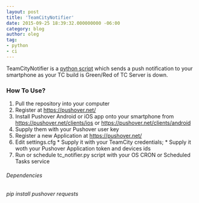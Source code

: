 ```yaml
---
layout: post
title: 'TeamCityNotifier'
date: 2015-09-25 18:39:32.000000000 -06:00
category: blog
author: oleg
tag:
- python
- ci
---
```

TeamCityNotifier is a [python script](https://github.com/lenchevsky/TeamCityNotifier) which sends a push notification to your smartphone as your TC build is Green/Red of TC Server is down. 

### How To Use?
  1. Pull the repository into your computer
  2. Register at https://pushover.net/
  3. Install Pushover Android or iOS app onto your smartphone from https://pushover.net/clients/ios or https://pushover.net/clients/android
  4. Supply them with your Pushover user key
  5. Register a new Application at https://pushover.net/
  6. Edit settings.cfg
    * Supply it with your TeamCity credentials;
    * Supply it woth your Pushover Application token and devices ids
  7. Run or schedule tc_notifier.py script with your OS CRON or Scheduled Tasks service

###### Dependencies 

_pip install pushover requests_
